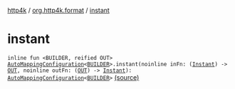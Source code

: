 [http4k](../index.md) / [org.http4k.format](index.md) / [instant](./instant.md)

# instant

`inline fun <BUILDER, reified OUT> `[`AutoMappingConfiguration`](-auto-mapping-configuration/index.md)`<`[`BUILDER`](instant.md#BUILDER)`>.instant(noinline inFn: (`[`Instant`](https://docs.oracle.com/javase/9/docs/api/java/time/Instant.html)`) -> `[`OUT`](instant.md#OUT)`, noinline outFn: (`[`OUT`](instant.md#OUT)`) -> `[`Instant`](https://docs.oracle.com/javase/9/docs/api/java/time/Instant.html)`): `[`AutoMappingConfiguration`](-auto-mapping-configuration/index.md)`<`[`BUILDER`](instant.md#BUILDER)`>` [(source)](https://github.com/http4k/http4k/blob/master/http4k-core/src/main/kotlin/org/http4k/format/AutoMappingConfiguration.kt#L120)